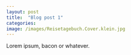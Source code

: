 ```yaml
---
layout: post
title:  "Blog post 1"
categories: 
image: /images/Reisetagebuch.Cover.klein.jpg
---
```


Lorem ipsum, bacon or whatever.